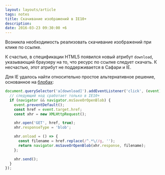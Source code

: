 ```yaml
---
layout: layouts/article
tags: notes
title: Скачивание изображений в IE10+
description:
date: 2016-03-23 09:30:00 +6
---
```

Возникла необходимость реализовать скачивание изображений при клике по ссылке.

К счастью, в спецификации HTML5 появился новый атрибут `download`, указывающий браузеру на то, что ресурс по ссылке следует скачать. К несчастью, этот атрибут не поддерживается в Сафари и IE.

Для IE удалось найти относительно простое альтернативное решение, основанное на [блобах](https://developer.mozilla.org/ru/docs/Web/API/Blob):

```javascript
document.querySelector('a[download]').addEventListener('click', (event) => {
  // следующий код сработает только в IE10+
  if (navigator && navigator.msSaveOrOpenBlob) {
    event.preventDefault();
    const href = event.target.href;
    const xhr = new XMLHttpRequest();

    xhr.open('GET', href, true);
    xhr.responseType = 'blob';

    xhr.onload = () => {
      const filename = href.replace(/^.*\//g, '');
      return navigator.msSaveOrOpenBlob(xhr.response, filename);
    };

    xhr.send();
  }
});
```
